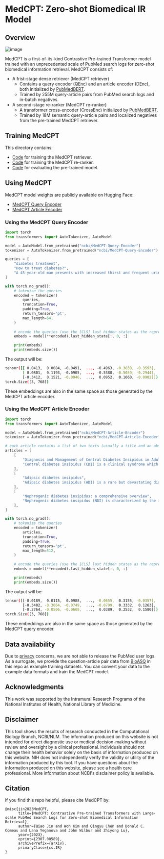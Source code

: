 # MedCPT: Zero-shot Biomedical IR Model

## Overview

![image](https://github.com/ncbi/MedCPT/assets/32558774/6c1bde8d-1930-4df0-a120-16bb7f0e0d3a)

MedCPT is a first-of-its-kind Contrastive Pre-trained Transformer model trained with an unprecedented scale of PubMed search logs for zero-shot biomedical information retrieval. MedCPT consists of:
- A frist-stage dense retriever (MedCPT retriever)
  - Contains a query encoder (QEnc) and an article encoder (DEnc), both initialized by [PubMedBERT](https://huggingface.co/microsoft/BiomedNLP-PubMedBERT-base-uncased-abstract-fulltext).   
  - Trained by 255M query-article pairs from PubMed search logs and in-batch negatives. 
- A second-stage re-ranker (MedCPT re-ranker)
  - A transformer cross-encoder (CrossEnc) initialized by [PubMedBERT](https://huggingface.co/microsoft/BiomedNLP-PubMedBERT-base-uncased-abstract-fulltext).
  - Trained by 18M semantic query-article pairs and localized negatives from the pre-trained MedCPT retriever. 

## Training MedCPT

This directory contains:
- [Code](./retriever/) for training the MedCPT retriever.
- [Code](./reranker/) for training the MedCPT re-ranker.
- [Code](./evals/) for evaluating the pre-trained model.

## Using MedCPT

MedCPT model weights are publicly available on Hugging Face:
- [MedCPT Query Encoder](https://huggingface.co/ncbi/MedCPT-Query-Encoder)
- [MedCPT Article Encoder](https://huggingface.co/ncbi/MedCPT-Article-Encoder)

### Using the MedCPT Query Encoder

```python
import torch
from transformers import AutoTokenizer, AutoModel

model = AutoModel.from_pretrained("ncbi/MedCPT-Query-Encoder")
tokenizer = AutoTokenizer.from_pretrained("ncbi/MedCPT-Query-Encoder")

queries = [
	"diabetes treatment", 
	"How to treat diabetes?", 
	"A 45-year-old man presents with increased thirst and frequent urination over the past 3 months.",
]

with torch.no_grad():
	# tokenize the queries
	encoded = tokenizer(
		queries, 
		truncation=True, 
		padding=True, 
		return_tensors='pt', 
		max_length=64,
	)
	
	# encode the queries (use the [CLS] last hidden states as the representations)
	embeds = model(**encoded).last_hidden_state[:, 0, :]

	print(embeds)
	print(embeds.size())
```
The output will be:
```bash
tensor([[ 0.0413,  0.0084, -0.0491,  ..., -0.4963, -0.3830, -0.3593],
        [ 0.0801,  0.1193, -0.0905,  ..., -0.5380, -0.5059, -0.2944],
        [-0.3412,  0.1521, -0.0946,  ...,  0.0952,  0.1660, -0.0902]])
torch.Size([3, 768])
```
These embeddings are also in the same space as those generated by the MedCPT article encoder. 

### Using the MedCPT Article Encoder
```python
import torch
from transformers import AutoTokenizer, AutoModel

model = AutoModel.from_pretrained("ncbi/MedCPT-Article-Encoder")
tokenizer = AutoTokenizer.from_pretrained("ncbi/MedCPT-Article-Encoder")

# each article contains a list of two texts (usually a title and an abstract)
articles = [
	[
		"Diagnosis and Management of Central Diabetes Insipidus in Adults",
		"Central diabetes insipidus (CDI) is a clinical syndrome which results from loss or impaired function of vasopressinergic neurons in the hypothalamus/posterior pituitary, resulting in impaired synthesis and/or secretion of arginine vasopressin (AVP). [...]",
	],
	[
		"Adipsic diabetes insipidus",
		"Adipsic diabetes insipidus (ADI) is a rare but devastating disorder of water balance with significant associated morbidity and mortality. Most patients develop the disease as a result of hypothalamic destruction from a variety of underlying etiologies. [...]",
	],
	[
		"Nephrogenic diabetes insipidus: a comprehensive overview",
		"Nephrogenic diabetes insipidus (NDI) is characterized by the inability to concentrate urine that results in polyuria and polydipsia, despite having normal or elevated plasma concentrations of arginine vasopressin (AVP). [...]",
	],
]

with torch.no_grad():
	# tokenize the queries
	encoded = tokenizer(
		articles, 
		truncation=True, 
		padding=True, 
		return_tensors='pt', 
		max_length=512,
	)
	
	# encode the queries (use the [CLS] last hidden states as the representations)
	embeds = model(**encoded).last_hidden_state[:, 0, :]

	print(embeds)
	print(embeds.size())
```
The output will be:
```bash
tensor([[-0.0189,  0.0115,  0.0988,  ..., -0.0655,  0.3155, -0.0357],
        [-0.3402, -0.3064, -0.0749,  ..., -0.0799,  0.3332,  0.1263],
        [-0.2764, -0.0506, -0.0608,  ...,  0.0389,  0.2532,  0.1580]])
torch.Size([3, 768])
```
These embeddings are also in the same space as those generated by the MedCPT query encoder. 


## Data availability

Due to [privacy](https://www.nlm.nih.gov/web_policies.html#privacy_security) concerns, we are not able to release the PubMed user logs. As a surrogate, we provide the question-article pair data from [BioASQ](http://www.bioasq.org/) in this repo as example training datasets. You can convert your data to the example data formats and train the MedCPT model.

## Acknowledgments

This work was supported by the Intramural Research Programs of the National Institutes of Health, National Library of Medicine.

## Disclaimer

This tool shows the results of research conducted in the Computational Biology Branch, NCBI/NLM. The information produced on this website is not intended for direct diagnostic use or medical decision-making without review and oversight by a clinical professional. Individuals should not change their health behavior solely on the basis of information produced on this website. NIH does not independently verify the validity or utility of the information produced by this tool. If you have questions about the information produced on this website, please see a health care professional. More information about NCBI's disclaimer policy is available.

## Citation

If you find this repo helpful, please cite MedCPT by:

```bibtext
@misc{jin2023MedCPT,
      title={MedCPT: Contrastive Pre-trained Transformers with Large-scale PubMed Search Logs for Zero-shot Biomedical Information Retrieval}, 
      author={Qiao Jin and Won Kim and Qingyu Chen and Donald C. Comeau and Lana Yeganova and John Wilbur and Zhiyong Lu},
      year={2023},
      eprint={2307.00589},
      archivePrefix={arXiv},
      primaryClass={cs.IR}
}
```
